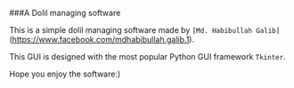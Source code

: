 ###A Dolil managing software

This is a simple dolil managing software made by `[Md. Habibullah Galib]`(https://www.facebook.com/mdhabibullah.galib.1).

This GUI is designed with the most popular Python GUI framework `Tkinter`.

Hope you enjoy the software:)
